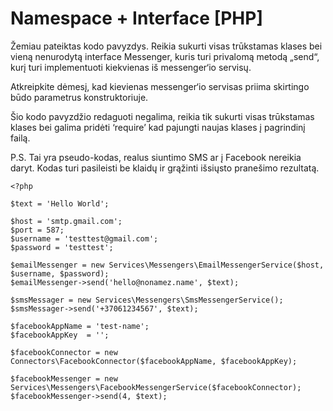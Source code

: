 # Namespace + Interface [PHP]

Žemiau pateiktas kodo pavyzdys. Reikia sukurti visas trūkstamas klases bei vieną nenurodytą interface Messenger, kuris turi privalomą metodą „send“, kurį turi implementuoti kiekvienas iš messenger‘io servisų.

Atkreipkite dėmesį, kad kievienas messenger‘io servisas priima skirtingo būdo parametrus konstruktoriuje.

Šio kodo pavyzdžio redaguoti negalima, reikia tik sukurti visas trūkstamas klases bei galima pridėti ‘require’ kad pajungti naujas klases į pagrindinį failą.

P.S.
Tai yra pseudo-kodas, realus siuntimo SMS ar į Facebook nereikia daryt. Kodas turi pasileisti be klaidų ir grąžinti išsiųsto pranešimo rezultatą.

```
<?php

$text = 'Hello World';

$host = 'smtp.gmail.com';
$port = 587;
$username = 'testtest@gmail.com';
$password = 'testtest';

$emailMessenger = new Services\Messengers\EmailMessengerService($host, $username, $password);
$emailMessenger->send('hello@nonamez.name', $text);

$smsMessager = new Services\Messengers\SmsMessengerService();
$smsMessager->send('+37061234567', $text);

$facebookAppName = 'test-name';
$facebookAppKey  = '';

$facebookConnector = new Connectors\FacebookConnector($facebookAppName, $facebookAppKey);

$facebookMessenger = new Services\Messengers\FacebookMessengerService($facebookConnector);
$facebookMessenger->send(4, $text);
```